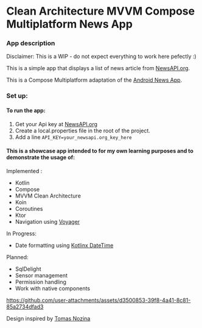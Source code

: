 # Clean Architecture MVVM Compose Multiplatform News App

### App description

Disclaimer: This is a WIP - do not expect everything to work here pefectly :) 

This is a simple app that displays a list of news article from [NewsAPI.org](https://newsapi.org/).

This is a Compose Multiplatform adaptation of the [Android News App](https://github.com/nsmirosh/NewsApp). 

### Set up:

#### To run the app:
1. Get your Api key at [NewsAPI.org](https://newsapi.org/)
2. Create a local.properties file in the root of the project.
3. Add a line `API_KEY=your_newsapi.org_key_here`

#### This is a showcase app intended to for my own learning purposes and to demonstrate the usage of:

Implemented :
- Kotlin
- Compose
- MVVM Clean Architecture
- Koin
- Coroutines
- Ktor
- Navigation using [Voyager](https://voyager.adriel.cafe/)

In Progress:
- Date formatting using [Kotlinx DateTime](https://github.com/Kotlin/kotlinx-datetime)

Planned: 
- SqlDelight
- Sensor management
- Permission handling
- Work with native components


https://github.com/user-attachments/assets/d3500853-39f8-4a41-8c81-85a2734dfad3


Design inspired by [Tomas Nozina](https://dribbble.com/shots/15246621-Denn-k-N-News-App)
